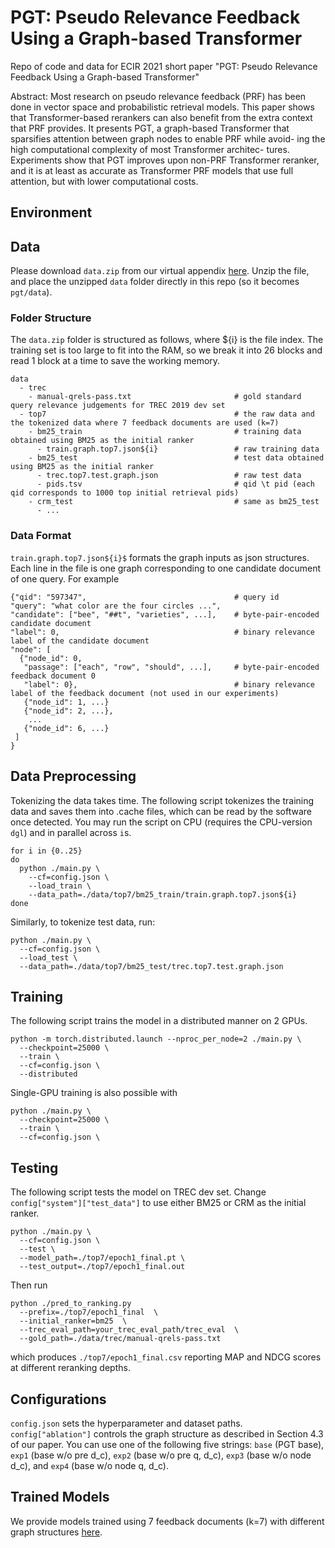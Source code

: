 # PGT: Pseudo Relevance Feedback Using a Graph-based Transformer

Repo of code and data for ECIR 2021 short paper "PGT: Pseudo Relevance Feedback Using a Graph-based Transformer"

Abstract: Most research on pseudo relevance feedback (PRF) has been done in vector space and probabilistic retrieval models. This paper shows that Transformer-based rerankers can also benefit from the extra context that PRF provides. It presents PGT, a graph-based Transformer that sparsifies attention between graph nodes to enable PRF while avoid- ing the high computational complexity of most Transformer architec- tures. Experiments show that PGT improves upon non-PRF Transformer reranker, and it is at least as accurate as Transformer PRF models that use full attention, but with lower computational costs.

## Environment


## Data 
Please download `data.zip` from our virtual appendix [here](http://boston.lti.cs.cmu.edu/appendices/ECIR20-HongChien-Yu/downloads). Unzip the file, and place the unzipped `data` folder directly in this repo (so it becomes `pgt/data`). 

### Folder Structure 
The `data.zip` folder is structured as follows, where ${i} is the file index. The training set is too large to fit into the RAM, so we break it into 26 blocks and read 1 block at a time to save the working memory. 
```
data 
  - trec 
    - manual-qrels-pass.txt                       # gold standard query relevance judgements for TREC 2019 dev set 
  - top7                                          # the raw data and the tokenized data where 7 feedback documents are used (k=7)
    - bm25_train                                  # training data obtained using BM25 as the initial ranker 
      - train.graph.top7.json${i}                 # raw training data 
    - bm25_test                                   # test data obtained using BM25 as the initial ranker 
      - trec.top7.test.graph.json                 # raw test data 
      - pids.tsv                                  # qid \t pid (each qid corresponds to 1000 top initial retrieval pids) 
    - crm_test                                    # same as bm25_test
      - ... 
```

### Data Format 
`train.graph.top7.json${i}$` formats the graph inputs as json structures. Each line in the file is one graph corresponding to one candidate document of one query. For example 
```
{"qid": "597347",                                 # query id 
"query": "what color are the four circles ...",     
"candidate": ["bee", "##t", "varieties", ...],    # byte-pair-encoded candidate document  
"label": 0,                                       # binary relevance label of the candidate document 
"node": [
  {"node_id": 0,                                          
   "passage": ["each", "row", "should", ...],     # byte-pair-encoded feedback document 0 
   "label": 0},                                   # binary relevance label of the feedback document (not used in our experiments)
   {"node_id": 1, ...}
   {"node_id": 2, ...}, 
    ...
   {"node_id": 6, ...}
 ]
}
```

## Data Preprocessing 
Tokenizing the data takes time. The following script tokenizes the training data and saves them into .cache files, which can be read by the software once detected. You may run the script on CPU (requires the CPU-version `dgl`) and in parallel across `i`s. 
```
for i in {0..25}
do
  python ./main.py \
    --cf=config.json \
    --load_train \
    --data_path=./data/top7/bm25_train/train.graph.top7.json${i} 
done 
```
Similarly, to tokenize test data, run: 

```
python ./main.py \
  --cf=config.json \
  --load_test \
  --data_path=./data/top7/bm25_test/trec.top7.test.graph.json
```
  
## Training 
The following script trains the model in a distributed manner on 2 GPUs. 
```
python -m torch.distributed.launch --nproc_per_node=2 ./main.py \
  --checkpoint=25000 \
  --train \
  --cf=config.json \
  --distributed 
```
Single-GPU training is also possible with 
```
python ./main.py \
  --checkpoint=25000 \
  --train \
  --cf=config.json \
```

## Testing 
The following script tests the model on TREC dev set. Change `config["system"]["test_data"]` to use either BM25 or CRM as the initial ranker. 
```
python ./main.py \
  --cf=config.json \
  --test \
  --model_path=./top7/epoch1_final.pt \
  --test_output=./top7/epoch1_final.out
```
Then run 
```
python ./pred_to_ranking.py 
  --prefix=./top7/epoch1_final  \
  --initial_ranker=bm25  \           
  --trec_eval_path=your_trec_eval_path/trec_eval  \
  --gold_path=./data/trec/manual-qrels-pass.txt 
```
which produces `./top7/epoch1_final.csv` reporting MAP and NDCG scores at different reranking depths.

## Configurations 
`config.json` sets the hyperparameter and dataset paths. 
`config["ablation"]` controls the graph structure as described in Section 4.3 of our paper. You can use one of the following five strings: `base` (PGT base), `exp1` (base w/o pre d_c), `exp2` (base w/o pre q, d_c), `exp3` (base w/o node d_c), and `exp4` (base w/o node q, d_c). 

## Trained Models 
We provide models trained using 7 feedback documents (k=7) with different graph structures [here](http://boston.lti.cs.cmu.edu/appendices/ECIR20-HongChien-Yu/downloads/models). 
